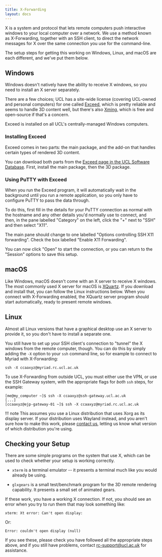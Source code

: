 ```yaml
---
title: X-Forwarding
layout: docs
---
```


X is a system and protocol that lets remote computers push interactive windows to your local computer over a network. We use a method known as X-Forwarding, together with an SSH client, to direct the network messages for X over the same connection you use for the command-line.

The setup steps for getting this working on Windows, Linux, and macOS are each different, and we've put them below.

## Windows

Windows doesn't natively have the ability to receive X windows, so you need to install an X server separately.

There are a few choices; UCL has a site-wide license (covering UCL-owned and personal computers) for one called [Exceed](https://www.opentext.co.uk/products-and-solutions/products/specialty-technologies/connectivity/exceed), which is pretty reliable and seems to handle 3D content well, but there's also [Xming](http://www.straightrunning.com/XmingNotes/), which is free and open-source if that's a concern.

Exceed is installed on all UCL's centrally-managed Windows computers.

### Installing Exceed

Exceed comes in two parts: the main package, and the add-on that handles certain types of rendered 3D content.

You can download both parts from the [Exceed page in the UCL Software Database](http://swdb.ucl.ac.uk/package/view/id/150). First, install the main package, then the 3D package.

### Using PuTTY with Exceed

When you run the Exceed program, it will automatically wait in the background until you run a remote application, so you only have to configure PuTTY to pass the data through.

To do this, first fill in the details for your PuTTY connection as normal with the hostname and any other details you'd normally use to connect, and then, in the pane labelled "Category" on the left, click the "+" next to "SSH" and then select "X11".

The main pane should change to one labelled "Options controlling SSH X11 forwarding". Check the box labelled "Enable X11 Forwarding".

You can now click "Open" to start the connection, or you can return to the "Session" options to save this setup. 

## macOS

Like Windows, macOS doesn't come with an X server to receive X windows. The most commonly used X server for macOS is [XQuartz](https://www.xquartz.org/). If you download and install that, you can follow the Linux instructions below. When you connect with X-Forwarding enabled, the XQuartz server program should start automatically, ready to present remote windows.

## Linux

Almost all Linux versions that have a graphical desktop use an X server to provide it, so you don't have to install a separate one.

You still have to set up your SSH client's connection to "tunnel" the X windows from the remote computer, though. You can do this by simply adding the `-X` option to your `ssh` command line, so for example to connect to Myriad with X-Forwarding:

```
ssh -X ccaaxyz@myriad.rc.ucl.ac.uk
```

To use X-Forwarding from outside UCL, you must either use the VPN, or use the SSH Gateway system, with the appropriate flags for *both* `ssh` steps, for example:

```
[me@my_computer ~]$ ssh -X ccaaxyz@ssh-gateway.ucl.ac.uk
[...]
[ccaaxyz@ejp-gateway-01 ~]$ ssh -X ccaaxyz@myriad.rc.ucl.ac.uk
```

!!! note
    This assumes you use a Linux distribution that uses Xorg as its display server. If your distribution uses Wayland instead, and you aren't sure how to make this work, please [contact us](../Contact_Us.md), letting us know what version of which distribution you're using.

## Checking your Setup

There are some simple programs on the system that use X, which can be used to check whether your setup is working correctly.

 - `xterm` is a terminal emulator -- it presents a terminal much like you would already be using.

 - `glxgears` is a small test/benchmark program for the 3D remote rendering capability. It presents a small set of animated gears.

If these work, you have a working X connection. If not, you should see an error when you try to run them that may look something like:

```
xterm: Xt error: Can't open display:
```

Or:

```
Error: couldn't open display (null)
```

If you see these, please check you have followed all the appropriate steps above, and if you still have problems, contact <rc-support@ucl.ac.uk> for assistance.
